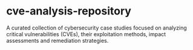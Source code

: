 # cve-analysis-repository
A curated collection of cybersecurity case studies focused on analyzing critical vulnerabilities (CVEs), their exploitation methods, impact assessments and remediation strategies.  
